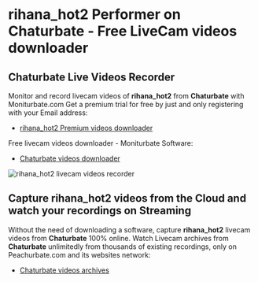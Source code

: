 # rihana_hot2 Performer on Chaturbate - Free LiveCam videos downloader

## Chaturbate Live Videos Recorder

Monitor and record livecam videos of **rihana_hot2** from **Chaturbate** with Moniturbate.com
Get a premium trial for free by just and only registering with your Email address:
* [rihana_hot2 Premium videos downloader](https://moniturbate.com/request-demo-licence-key.html)

Free livecam videos downloader - Moniturbate Software:
* [Chaturbate videos downloader](https://moniturbate.com/moniturbate-download-software.html)

![rihana_hot2 livecam videos recorder](https://peachurnet.com/templates/moniturbate-software.png)


## Capture rihana_hot2 videos from the Cloud and watch your recordings on Streaming

Without the need of downloading a software, capture **rihana_hot2** livecam videos from **Chaturbate** 100% online.
Watch Livecam archives from **Chaturbate** unlimitedly from thousands of existing recordings, only on Peachurbate.com and its websites network:
* [Chaturbate videos archives](https://peachurnet.com/)